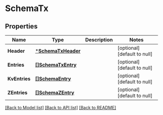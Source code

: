 # SchemaTx

## Properties
Name | Type | Description | Notes
------------ | ------------- | ------------- | -------------
**Header** | [***SchemaTxHeader**](schemaTxHeader.md) |  | [optional] [default to null]
**Entries** | [**[]SchemaTxEntry**](schemaTxEntry.md) |  | [optional] [default to null]
**KvEntries** | [**[]SchemaEntry**](schemaEntry.md) |  | [optional] [default to null]
**ZEntries** | [**[]SchemaZEntry**](schemaZEntry.md) |  | [optional] [default to null]

[[Back to Model list]](../README.md#documentation-for-models) [[Back to API list]](../README.md#documentation-for-api-endpoints) [[Back to README]](../README.md)


